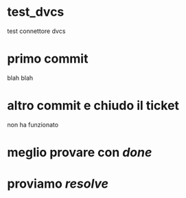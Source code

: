 # test_dvcs
test connettore dvcs

# primo commit
blah blah

# altro commit e chiudo il ticket
non ha funzionato

# meglio provare con *done*

# proviamo *resolve*
